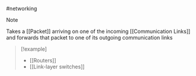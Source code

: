 #networking 
> [!note]
> Takes a [[Packet]] arriving on one of the incoming [[Communication Links]] and forwards that packet to one of its outgoing communication links

> [!example]
> - [[Routers]]
> - [[Link-layer switches]]